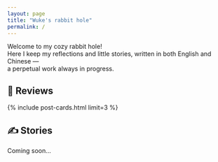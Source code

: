 ```yaml
---
layout: page
title: "Wuke's rabbit hole"
permalink: /
---
```

Welcome to my cozy rabbit hole!<br>
Here I keep my reflections and little stories, written in both English and Chinese — <br>
a perpetual work always in progress.

## 📖 Reviews

<div class="post-cards" markdown="0">
  {% include post-cards.html limit=3 %}
</div>

## ✍️ Stories
Coming soon...
